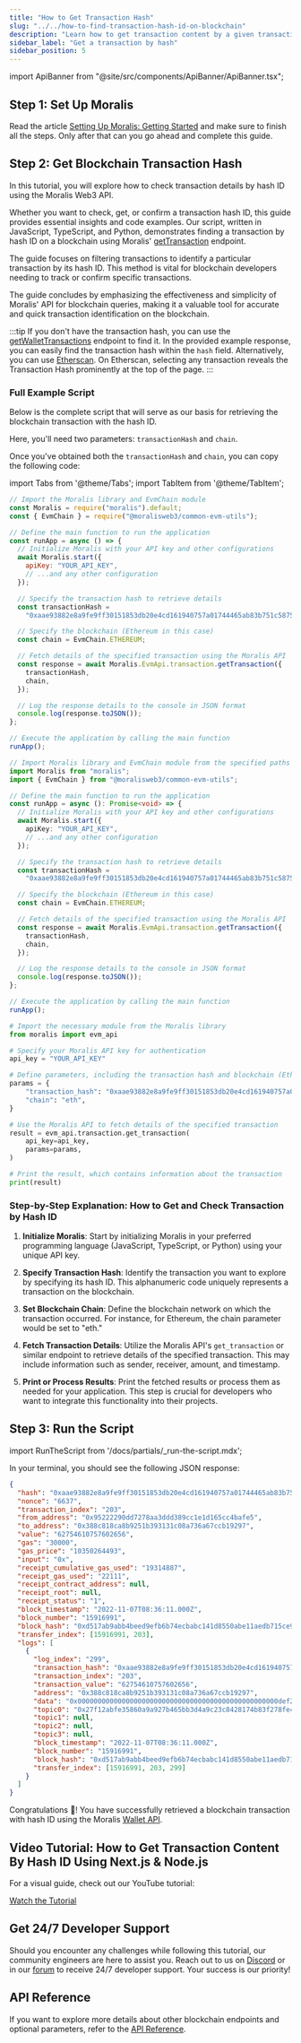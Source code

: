 ```yaml
---
title: "How to Get Transaction Hash"
slug: "../../how-to-find-transaction-hash-id-on-blockchain"
description: "Learn how to get transaction content by a given transaction hash using the Moralis API."
sidebar_label: "Get a transaction by hash"
sidebar_position: 5
---
```


import ApiBanner from "@site/src/components/ApiBanner/ApiBanner.tsx";

<ApiBanner />

## Step 1: Set Up Moralis

Read the article [Setting Up Moralis: Getting Started](/web3-data-api/evm/get-your-api-key) and make sure to finish all the steps. Only after that can you go ahead and complete this guide.

## Step 2: Get Blockchain Transaction Hash

In this tutorial, you will explore how to check transaction details by hash ID using the Moralis Web3 API.

Whether you want to check, get, or confirm a transaction hash ID, this guide provides essential insights and code examples. Our script, written in JavaScript, TypeScript, and Python, demonstrates finding a transaction by hash ID on a blockchain using Moralis' [getTransaction](/web3-data-api/evm/reference/get-transaction) endpoint.

The guide focuses on filtering transactions to identify a particular transaction by its hash ID. This method is vital for blockchain developers needing to track or confirm specific transactions.

The guide concludes by emphasizing the effectiveness and simplicity of Moralis' API for blockchain queries, making it a valuable tool for accurate and quick transaction identification on the blockchain.

:::tip
If you don't have the transaction hash, you can use the [getWalletTransactions](/web3-data-api/evm/how-to-get-all-transactions-of-an-address) endpoint to find it. In the provided example response, you can easily find the transaction hash within the `hash` field.
Alternatively, you can use [Etherscan](https://etherscan.io/). On Etherscan, selecting any transaction reveals the Transaction Hash prominently at the top of the page.
:::

### Full Example Script

Below is the complete script that will serve as our basis for retrieving the blockchain transaction with the hash ID.

Here, you'll need two parameters: `transactionHash` and `chain`.

Once you've obtained both the `transactionHash` and `chain`, you can copy the following code:

import Tabs from '@theme/Tabs';
import TabItem from '@theme/TabItem';

<Tabs groupId="programming-language">
  <TabItem value="javascript" label="index.js (JavaScript)" default>

```javascript index.js
// Import the Moralis library and EvmChain module
const Moralis = require("moralis").default;
const { EvmChain } = require("@moralisweb3/common-evm-utils");

// Define the main function to run the application
const runApp = async () => {
  // Initialize Moralis with your API key and other configurations
  await Moralis.start({
    apiKey: "YOUR_API_KEY",
    // ...and any other configuration
  });

  // Specify the transaction hash to retrieve details
  const transactionHash =
    "0xaae93882e8a9fe9ff30151853db20e4cd161940757a01744465ab83b751c5875";

  // Specify the blockchain (Ethereum in this case)
  const chain = EvmChain.ETHEREUM;

  // Fetch details of the specified transaction using the Moralis API
  const response = await Moralis.EvmApi.transaction.getTransaction({
    transactionHash,
    chain,
  });

  // Log the response details to the console in JSON format
  console.log(response.toJSON());
};

// Execute the application by calling the main function
runApp();
```

</TabItem>
<TabItem value="typescript" label="index.ts (TypeScript)">

```typescript index.ts
// Import Moralis library and EvmChain module from the specified paths
import Moralis from "moralis";
import { EvmChain } from "@moralisweb3/common-evm-utils";

// Define the main function to run the application
const runApp = async (): Promise<void> => {
  // Initialize Moralis with your API key and other configurations
  await Moralis.start({
    apiKey: "YOUR_API_KEY",
    // ...and any other configuration
  });

  // Specify the transaction hash to retrieve details
  const transactionHash =
    "0xaae93882e8a9fe9ff30151853db20e4cd161940757a01744465ab83b751c5875";

  // Specify the blockchain (Ethereum in this case)
  const chain = EvmChain.ETHEREUM;

  // Fetch details of the specified transaction using the Moralis API
  const response = await Moralis.EvmApi.transaction.getTransaction({
    transactionHash,
    chain,
  });

  // Log the response details to the console in JSON format
  console.log(response.toJSON());
};

// Execute the application by calling the main function
runApp();
```

</TabItem>
<TabItem value="python" label="index.py (Python)">

```python index.py
# Import the necessary module from the Moralis library
from moralis import evm_api

# Specify your Moralis API key for authentication
api_key = "YOUR_API_KEY"

# Define parameters, including the transaction hash and blockchain (Ethereum in this case)
params = {
    "transaction_hash": "0xaae93882e8a9fe9ff30151853db20e4cd161940757a01744465ab83b751c5875",
    "chain": "eth",
}

# Use the Moralis API to fetch details of the specified transaction
result = evm_api.transaction.get_transaction(
    api_key=api_key,
    params=params,
)

# Print the result, which contains information about the transaction
print(result)
```

</TabItem>
</Tabs>

### Step-by-Step Explanation: How to Get and Check Transaction by Hash ID

1. **Initialize Moralis**: Start by initializing Moralis in your preferred programming language (JavaScript, TypeScript, or Python) using your unique API key.

2. **Specify Transaction Hash**: Identify the transaction you want to explore by specifying its hash ID. This alphanumeric code uniquely represents a transaction on the blockchain.

3. **Set Blockchain Chain**: Define the blockchain network on which the transaction occurred. For instance, for Ethereum, the chain parameter would be set to "eth."

4. **Fetch Transaction Details**: Utilize the Moralis API's `get_transaction` or similar endpoint to retrieve details of the specified transaction. This may include information such as sender, receiver, amount, and timestamp.

5. **Print or Process Results**: Print the fetched results or process them as needed for your application. This step is crucial for developers who want to integrate this functionality into their projects.

## Step 3: Run the Script

import RunTheScript from '/docs/partials/\_run-the-script.mdx';

<RunTheScript />

In your terminal, you should see the following JSON response:

```json
{
  "hash": "0xaae93882e8a9fe9ff30151853db20e4cd161940757a01744465ab83b751c5875",
  "nonce": "6637",
  "transaction_index": "203",
  "from_address": "0x95222290dd7278aa3ddd389cc1e1d165cc4bafe5",
  "to_address": "0x388c818ca8b9251b393131c08a736a67ccb19297",
  "value": "62754610757602656",
  "gas": "30000",
  "gas_price": "10350264493",
  "input": "0x",
  "receipt_cumulative_gas_used": "19314887",
  "receipt_gas_used": "22111",
  "receipt_contract_address": null,
  "receipt_root": null,
  "receipt_status": "1",
  "block_timestamp": "2022-11-07T08:36:11.000Z",
  "block_number": "15916991",
  "block_hash": "0xd517ab9abb4beed9efb6b74ecbabc141d8550abe11aedb715ce9d133dcb32c9b",
  "transfer_index": [15916991, 203],
  "logs": [
    {
      "log_index": "299",
      "transaction_hash": "0xaae93882e8a9fe9ff30151853db20e4cd161940757a01744465ab83b751c5875",
      "transaction_index": "203",
      "transaction_value": "62754610757602656",
      "address": "0x388c818ca8b9251b393131c08a736a67ccb19297",
      "data": "0x00000000000000000000000000000000000000000000000000def2fc6a398d60",
      "topic0": "0x27f12abfe35860a9a927b465bb3d4a9c23c8428174b83f278fe45ed7b4da2662",
      "topic1": null,
      "topic2": null,
      "topic3": null,
      "block_timestamp": "2022-11-07T08:36:11.000Z",
      "block_number": "15916991",
      "block_hash": "0xd517ab9abb4beed9efb6b74ecbabc141d8550abe11aedb715ce9d133dcb32c9b",
      "transfer_index": [15916991, 203, 299]
    }
  ]
}
```

Congratulations 🥳! You have successfully retrieved a blockchain transaction with hash ID using the Moralis [Wallet API](https://moralis.io/api/wallet/).

## Video Tutorial: How to Get Transaction Content By Hash ID Using Next.js & Node.js

For a visual guide, check out our YouTube tutorial:

[Watch the Tutorial](https://www.youtube.com/watch?v=AbGDqxtL6XM)

## Get 24/7 Developer Support

Should you encounter any challenges while following this tutorial, our community engineers are here to assist you. Reach out to us on [Discord](https://moralis.io/discord) or in our [forum](https://forum.moralis.io) to receive 24/7 developer support. Your success is our priority!

## API Reference

If you want to explore more details about other blockchain endpoints and optional parameters, refer to the [API Reference](/web3-data-api/evm/reference#blockchain-api).

